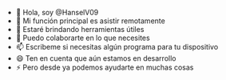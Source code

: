 - 👋 Hola, soy @HanselV09
- 👀 Mi función principal es asistir remotamente
- 🌱 Estaré brindando herramientas útiles
- 💞️ Puedo colaborarte en lo que necesites
- 📫 Escribeme si necesitas algún programa para tu dispositivo
- 😄 Ten en cuenta que aún estamos en desarrollo
- ⚡ Pero desde ya podemos ayudarte en muchas cosas

<!---
HanselV09/HanselV09 is a ✨ special ✨ repository because its `README.md` (this file) appears on your GitHub profile.
You can click the Preview link to take a look at your changes.
--->
